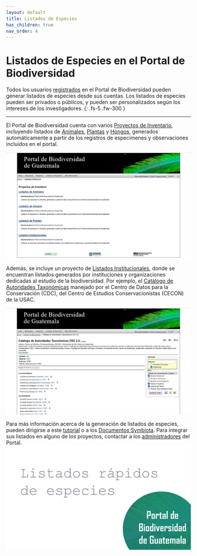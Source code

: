 ```yaml
---
layout: default
title: Listados de Especies
has_children: true
nav_order: 4
---
```


# Listados de Especies en el Portal de Biodiversidad

Todos los usuarios [registrados](https://guatemalaportal.github.io/docs/unirse#crear-una-cuenta) en el Portal de Biodiversidad pueden generar listados de especies desde sus cuentas. Los listados de especies pueden ser privados o públicos, y pueden ser personalizados según los intereses de los investigadores. 
{: .fs-5 .fw-300 }

---

El Portal de Biodiversidad cuenta con varios [Proyectos de Inventario](https://biodiversidad.gt/portal/projects/index.php), incluyendo listados de [Animales](https://biodiversidad.gt/portal/projects/index.php?pid=2), [Plantas](https://biodiversidad.gt/portal/projects/index.php?pid=1) y [Hongos](https://biodiversidad.gt/portal/projects/index.php?pid=3), generados automáticamente a partir de los registros de especímenes y observaciones incluidos en el portal. 

<img src="https://github.com/GuatemalaPortal/guatemalaportal.github.io/blob/main/static/portal/ListadosEspecies.jpg?raw=true" alt="Proyectos Inventario">

Además, se incluye un proyecto de [Listados Institucionales](https://biodiversidad.gt/portal/projects/index.php?pid=4), donde se encuentran listados generados por instituciones y organizaciones dedicadas al estudio de la biodiversidad. Por ejemplo, el [Catálogo de Autoridades Taxonómicas](https://biodiversidad.gt/portal/checklists/checklist.php?clid=21&pid=4) manejado por el Centro de Datos para la Conservación (CDC), del Centro de Estudios Conservacionistas (CECON) de la USAC.

[<img src="https://github.com/GuatemalaPortal/guatemalaportal.github.io/blob/main/static/portal/CAT_CDC.jpg?raw=true" alt="CAT CDC">](https://biodiversidad.gt/portal/checklists/checklist.php?clid=21&pid=4)

Para más información acerca de la generación de listados de especies, pueden dirigirse a este [tutorial](https://www.youtube.com/watch?v=onbvrSgfTRE) o a los [Documentos Symbiota](https://symbiota.org/docs/es/). Para integrar sus listados en alguno de los proyectos, contactar a los [administradores](https://guatemalaportal.github.io/docs/contactos/) del Portal.
[<img src="https://github.com/GuatemalaPortal/guatemalaportal.github.io/blob/main/static/portal/Listados%20de%20especies.jpg?raw=true" alt="Tutorial Checklists">](https://www.youtube.com/watch?v=onbvrSgfTRE)
